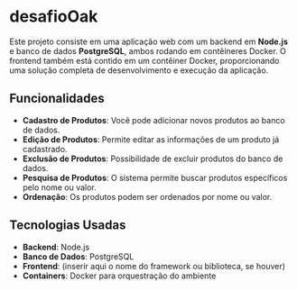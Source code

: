 # desafioOak

Este projeto consiste em uma aplicação web com um backend em **Node.js** e banco de dados **PostgreSQL**, ambos rodando em contêineres Docker. O frontend também está contido em um contêiner Docker, proporcionando uma solução completa de desenvolvimento e execução da aplicação.

## Funcionalidades

- **Cadastro de Produtos**: Você pode adicionar novos produtos ao banco de dados.
- **Edição de Produtos**: Permite editar as informações de um produto já cadastrado.
- **Exclusão de Produtos**: Possibilidade de excluir produtos do banco de dados.
- **Pesquisa de Produtos**: O sistema permite buscar produtos específicos pelo nome ou valor.
- **Ordenação**: Os produtos podem ser ordenados por nome ou valor.

## Tecnologias Usadas

- **Backend**: Node.js
- **Banco de Dados**: PostgreSQL
- **Frontend**: (inserir aqui o nome do framework ou biblioteca, se houver)
- **Containers**: Docker para orquestração do ambiente
